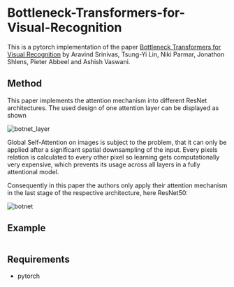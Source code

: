 # Bottleneck-Transformers-for-Visual-Recognition
This is a pytorch implementation of the paper [Bottleneck Transformers for Visual Recognition](https://arxiv.org/abs/2101.11605 "Bottleneck Transformers for Visual Recognition") by Aravind Srinivas, Tsung-Yi Lin, Niki Parmar, Jonathon Shlens, Pieter Abbeel and Ashish Vaswani.

## Method
This paper implements the attention mechanism into different ResNet architectures. The used design of one attention layer can be displayed as shown

![botnet_layer](https://user-images.githubusercontent.com/19909320/119896434-4cf68000-bf3f-11eb-9ceb-7c6f9bb324a0.png)

Global Self-Attention on images is subject to the problem, that it can only be applied after a significant
spatial downsampling of the input. Every pixels relation is calculated to every other pixel so learning gets computationally very expensive, which prevents its usage across all layers in a fully attentional model.

Consequently in this paper the authors only apply their attention mechanism in the last stage of the respective architecture, here ResNet50:

![botnet](https://user-images.githubusercontent.com/19909320/119896460-567fe800-bf3f-11eb-815b-db71ae6b1908.png)

## Example
```python 

```
## Requirements
- pytorch
